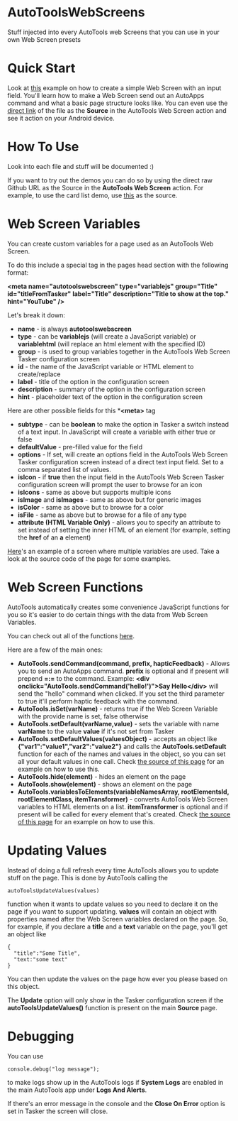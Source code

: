 # AutoToolsWebScreens
Stuff injected into every AutoTools web Screens that you can use in your own Web Screen presets

# Quick Start
Look at [this](demos/input/page.html) example on how to create a simple Web Screen with an input field.
You'll learn how to make a Web Screen send out an AutoApps command and what a basic page structure looks like.
You can even use the [direct link](https://raw.githubusercontent.com/joaomgcd/AutoToolsWebScreens/master/demos/input/page.html) of the file as the **Source** in the AutoTools Web Screen action and see it action on your Android device.

# How To Use
Look into each file and stuff will be documented :)

If you want to try out the demos you can do so by using the direct raw Github URL as the Source in the **AutoTools Web Screen** action. For example, to use the card list demo, use [this](https://raw.githubusercontent.com/joaomgcd/AutoToolsWebScreens/master/demos/cardlist/cardlist.html) as the source.

# Web Screen Variables
You can create custom variables for a page used as an AutoTools Web Screen.

To do this include a special <meta> tag in the pages head section with the following format:

**&lt;meta name="autotoolswebscreen" type="variablejs" group="Title" id="titleFromTasker" label="Title" description="Title to show at the top."  hint="YouTube" /&gt;**

Let's break it down:

*   **name** - is always **autotoolswebscreen**
*   **type** - can be **variablejs** (will create a JavaScript variable) or **variablehtml** (will replace an html element with the specified ID)
*   **group** - is used to group variables together in the AutoTools Web Screen Tasker configuration screen
*   **id** - the name of the JavaScript variable or HTML element to create/replace
*   **label** - title of the option in the configuration screen
*   **description** - summary of the option in the configuration screen
*   **hint** - placeholder text of the option in the configuration screen

Here are other possible fields for this ***&lt;meta&gt;** tag

*   **subtype** - can be **boolean** to make the option in Tasker a switch instead of a text input. In JavaScript will create a variable with either true or false
*   **defaultValue** - pre-filled value for the field
*   **options** - If set, will create an options field in the AutoTools Web Screen Tasker configuration screen instead of a direct text input field. Set to a comma separated list of values.
*   **isIcon** - if **true** then the input field in the AutoTools Web Screen Tasker configuration screen will prompt the user to browse for an icon
*   **isIcons** - same as above but supports multiple icons
*   **isImage** and **isImages** - same as above but for generic images
*   **isColor** - same as above but to browse for a color
*   **isFile** - same as above but to browse for a file of any type
*   **attribute (HTML Variable Only)** - allows you to specify an attribute to set instead of setting the inner HTML of an element (for example, setting the **href** of an **a** element)

[Here](demos/cardlist/cardlist.html)'s an example of a screen where multiple variables are used. Take a look at the source code of the page for some examples.

# Web Screen Functions
AutoTools automatically creates some convenience JavaScript functions for you so it's easier to do certain things with the data from Web Screen Variables. 

You can check out all of the functions [here](autotoolsfunctions.js).

Here are a few of the main ones:

*   **AutoTools.sendCommand(command, prefix, hapticFeedback)** - Allows you to send an AutoApps command. **prefix** is optional and if present will prepend **=:=** to the command. Example: **&lt;div onclick="AutoTools.sendCommand('hello!')"&gt;Say Hello&lt;/div&gt;** will send the "hello" command when clicked. If you set the third parameter to true it'll perform haptic feedback with the command.
*   **AutoTools.isSet(varName)** - returns true if the Web Screen Variable with the provide name is set, false otherwise
*   **AutoTools.setDefault(varName,value)** - sets the variable with name **varName** to the value **value** if it's not set from Tasker
*   **AutoTools.setDefaultValues(valuesObject)** - accepts an object like **{"var1":"value1","var2":"value2"}** and calls the **AutoTools.setDefault** function for each of the names and values in the object, so you can set all your default values in one call. Check [the source of this page](demos/functions/functiondemo.html) for an example on how to use this.
*   **AutoTools.hide(element)** - hides an element on the page
*   **AutoTools.show(element)** - shows an element on the page
*   **AutoTools.variablesToElements(variableNamesArray, rootElementsId, rootElementClass, itemTransformer)** - converts AutoTools Web Screen variables to HTML elements on a list. **itemTransformer** is optional and if present will be called for every element that's created. Check [the source of this page](demos/functions/functiondemo.html) for an example on how to use this.

# Updating Values

Instead of doing a full refresh every time AutoTools allows you to update stuff on the page. This is done by AutoTools calling the 
```
autoToolsUpdateValues(values)
```
function when it wants to update values so you need to declare it on the page if you want to support updating.
**values** will contain an object with properties named after the Web Screen variables declared on the page. So, for example, if you declare a **title** and a **text** variable on the page, you'll get an object like

```
{
  "title":"Some Title",
  "text:"some text"
}
```
You can then update the values on the page how ever you please based on this object.

The **Update** option will only show in the Tasker configuration screen if the **autoToolsUpdateValues()** function is present on the main **Source** page.

# Debugging

You can use
```
console.debug("log message");
```
to make logs show up in the AutoTools logs if **System Logs** are enabled in the main AutoTools app under **Logs And Alerts**.

If there's an error message in the console and the **Close On Error** option is set in Tasker the screen will close.
